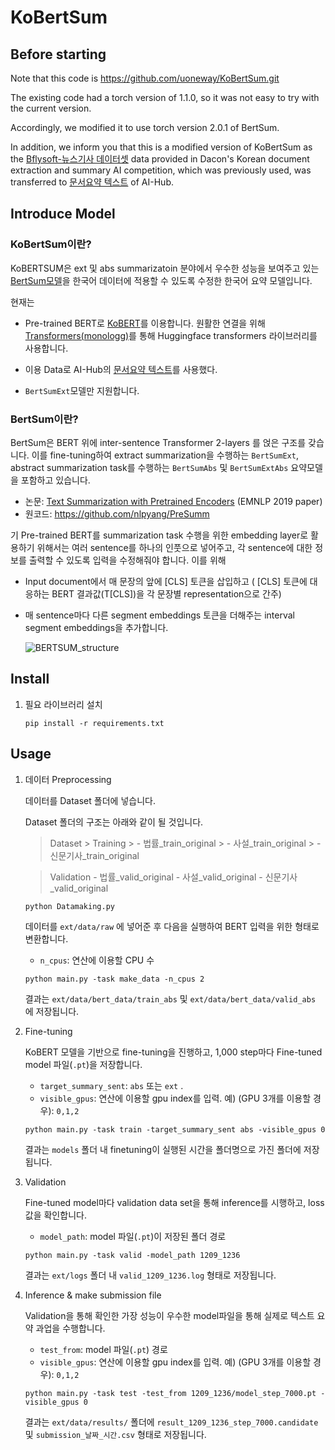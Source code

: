 # KoBertSum
## Before starting

Note that this code is https://github.com/uoneway/KoBertSum.git

The existing code had a torch version of 1.1.0, so it was not easy to try with the current version.

Accordingly, we modified it to use torch version 2.0.1 of BertSum.

In addition, we inform you that this is a modified version of KoBertSum as the [Bflysoft-뉴스기사 데이터셋](https://dacon.io/competitions/official/235671/data/) data provided in Dacon's Korean document extraction and summary AI competition, which was previously used, was transferred to [문서요약 텍스트](https://www.aihub.or.kr/aihubdata/data/view.do?currMenu=&topMenu=&aihubDataSe=data&dataSetSn=97) of AI-Hub.

## Introduce Model
### KoBertSum이란?

KoBERTSUM은 ext 및 abs summarizatoin 분야에서 우수한 성능을 보여주고 있는 [BertSum모델](https://github.com/nlpyang/PreSumm)을 한국어 데이터에 적용할 수 있도록 수정한 한국어 요약 모델입니다.

현재는

- Pre-trained BERT로 [KoBERT](https://github.com/SKTBrain/KoBERT)를 이용합니다. 원활한 연결을 위해 [Transformers(](https://github.com/monologg/KoBERT-Transformers)[monologg](https://github.com/monologg/KoBERT-Transformers)[)](https://github.com/monologg/KoBERT-Transformers)를 통해 Huggingface transformers 라이브러리를 사용합니다.

- 이용 Data로 AI-Hub의 [문서요약 텍스트](https://www.aihub.or.kr/aihubdata/data/view.do?currMenu=&topMenu=&aihubDataSe=data&dataSetSn=97)를 사용했다.

- `BertSumExt`모델만 지원합니다.

### BertSum이란?

BertSum은 BERT 위에 inter-sentence Transformer 2-layers 를 얹은 구조를 갖습니다. 이를 fine-tuning하여 extract summarization을 수행하는 `BertSumExt`, abstract summarization task를 수행하는 `BertSumAbs` 및 `BertSumExtAbs` 요약모델을 포함하고 있습니다.

- 논문:  [Text Summarization with Pretrained Encoders](https://arxiv.org/abs/1908.08345) (EMNLP 2019 paper)
- 원코드: https://github.com/nlpyang/PreSumm

기 Pre-trained BERT를 summarization task 수행을 위한 embedding layer로 활용하기 위해서는 여러 sentence를 하나의 인풋으로 넣어주고, 각 sentence에 대한 정보를 출력할 수 있도록 입력을 수정해줘야 합니다. 이를 위해

- Input document에서 매 문장의 앞에 [CLS] 토큰을 삽입하고
    ( [CLS] 토큰에 대응하는 BERT 결과값(T[CLS])을 각 문장별 representation으로 간주)

- 매 sentence마다 다른 segment embeddings 토큰을 더해주는 interval segment embeddings을 추가합니다.

  ![BERTSUM_structure](tutorials/images/BERTSUM_structure.PNG)

## Install

1. 필요 라이브러리 설치

    ```
    pip install -r requirements.txt
    ```

## Usage

1. 데이터 Preprocessing

   데이터를 Dataset 폴더에 넣습니다.
   
   Dataset 폴더의 구조는 아래와 같이 될 것입니다.

    > Dataset
        > Training
            > - 법률_train_original
            > - 사설_train_original
            > - 신문기사_train_original

    >   Validation
    >     - 법률_valid_original
    >     - 사설_valid_original
    >     - 신문기사_valid_original
    
    ```
    python Datamaking.py
    ```

    


   데이터를 `ext/data/raw` 에 넣어준 후 다음을 실행하여 BERT 입력을 위한 형태로 변환합니다.

   - `n_cpus`: 연산에 이용할 CPU 수

    ```
    python main.py -task make_data -n_cpus 2
    ```
   
   결과는 `ext/data/bert_data/train_abs` 및  `ext/data/bert_data/valid_abs` 에 저장됩니다.
   
2. Fine-tuning

    KoBERT 모델을 기반으로 fine-tuning을 진행하고, 1,000 step마다  Fine-tuned model 파일(`.pt`)을 저장합니다. 

    - `target_summary_sent`: `abs` 또는 `ext` . 
    - `visible_gpus`: 연산에 이용할 gpu index를 입력. 
      예) (GPU 3개를 이용할 경우): `0,1,2`

    ```
    python main.py -task train -target_summary_sent abs -visible_gpus 0
    ```

    결과는  `models` 폴더 내 finetuning이 실행된 시간을 폴더명으로 가진 폴더에 저장됩니다. 

3. Validation

   Fine-tuned model마다 validation data set을 통해 inference를 시행하고, loss 값을 확인합니다.

   - `model_path`:  model 파일(`.pt`)이 저장된 폴더 경로

   ```
   python main.py -task valid -model_path 1209_1236
   ```

   결과는 `ext/logs` 폴더 내 `valid_1209_1236.log` 형태로 저장됩니다.

4. Inference & make submission file

    Validation을 통해 확인한 가장 성능이 우수한 model파일을 통해 실제로 텍스트 요약 과업을 수행합니다.

    - `test_from`:  model 파일(`.pt`) 경로
    - `visible_gpus`: 연산에 이용할 gpu index를 입력. 
      예) (GPU 3개를 이용할 경우): `0,1,2`

    ```
    python main.py -task test -test_from 1209_1236/model_step_7000.pt -visible_gpus 0
    ```

    결과는 `ext/data/results/` 폴더에 `result_1209_1236_step_7000.candidate`  및 `submission_날짜_시간.csv` 형태로 저장됩니다.
